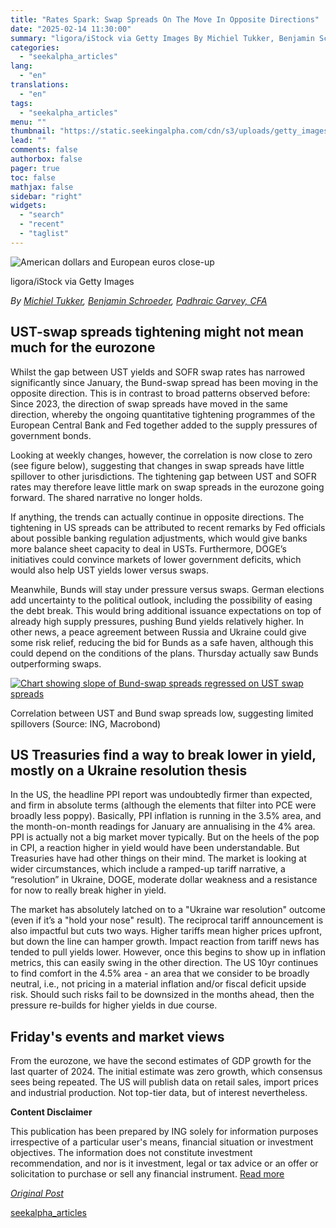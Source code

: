 ```yaml
---
title: "Rates Spark: Swap Spreads On The Move In Opposite Directions"
date: "2025-02-14 11:30:00"
summary: "ligora/iStock via Getty Images By Michiel Tukker, Benjamin Schroeder, Padhraic Garvey, CFA UST-swap spreads tightening might not mean much for the eurozone Whilst the gap between UST yields and SOFR swap rates has narrowed significantly since January, the Bund-swap spread has been moving in the opposite direction. This is in..."
categories:
  - "seekalpha_articles"
lang:
  - "en"
translations:
  - "en"
tags:
  - "seekalpha_articles"
menu: ""
thumbnail: "https://static.seekingalpha.com/cdn/s3/uploads/getty_images/1826966878/image_1826966878.jpg"
lead: ""
comments: false
authorbox: false
pager: true
toc: false
mathjax: false
sidebar: "right"
widgets:
  - "search"
  - "recent"
  - "taglist"
---
```


![American dollars and European euros close-up](https://static.seekingalpha.com/cdn/s3/uploads/getty_images/1826966878/image_1826966878.jpg?io=getty-c-w750) 



ligora/iStock via Getty Images





*By [Michiel Tukker](https://think.ing.com/author/michiel-tukker/), [Benjamin Schroeder](https://think.ing.com/author/benjamin-schroeder/), [Padhraic Garvey, CFA](https://think.ing.com/author/padhraic-garvey/)*

UST-swap spreads tightening might not mean much for the eurozone
----------------------------------------------------------------

Whilst the gap between UST yields and SOFR swap rates has narrowed significantly since January, the Bund-swap spread has been moving in the opposite direction. This is in contrast to broad patterns observed before: Since 2023, the direction of swap spreads have moved in the same direction, whereby the ongoing quantitative tightening programmes of the European Central Bank and Fed together added to the supply pressures of government bonds.

Looking at weekly changes, however, the correlation is now close to zero (see figure below), suggesting that changes in swap spreads have little spillover to other jurisdictions. The tightening gap between UST and SOFR rates may therefore leave little mark on swap spreads in the eurozone going forward. The shared narrative no longer holds.

If anything, the trends can actually continue in opposite directions. The tightening in US spreads can be attributed to recent remarks by Fed officials about possible banking regulation adjustments, which would give banks more balance sheet capacity to deal in USTs. Furthermore, DOGE’s initiatives could convince markets of lower government deficits, which would also help UST yields lower versus swaps.

Meanwhile, Bunds will stay under pressure versus swaps. German elections add uncertainty to the political outlook, including the possibility of easing the debt break. This would bring additional issuance expectations on top of already high supply pressures, pushing Bund yields relatively higher. In other news, a peace agreement between Russia and Ukraine could give some risk relief, reducing the bid for Bunds as a safe haven, although this could depend on the conditions of the plans. Thursday actually saw Bunds outperforming swaps.

 [![Chart showing slope of Bund-swap spreads regressed on UST swap spreads](https://static.seekingalpha.com/uploads/2025/2/13/20137021-1739508460673457.png)](https://static.seekingalpha.com/uploads/2025/2/13/20137021-1739508460673457_origin.png) 



Correlation between UST and Bund swap spreads low, suggesting limited spillovers (Source: ING, Macrobond)





US Treasuries find a way to break lower in yield, mostly on a Ukraine resolution thesis
---------------------------------------------------------------------------------------

In the US, the headline PPI report was undoubtedly firmer than expected, and firm in absolute terms (although the elements that filter into PCE were broadly less poppy). Basically, PPI inflation is running in the 3.5% area, and the month-on-month readings for January are annualising in the 4% area. PPI is actually not a big market mover typically. But on the heels of the pop in CPI, a reaction higher in yield would have been understandable. But Treasuries have had other things on their mind. The market is looking at wider circumstances, which include a ramped-up tariff narrative, a “resolution” in Ukraine, DOGE, moderate dollar weakness and a resistance for now to really break higher in yield.

The market has absolutely latched on to a "Ukraine war resolution" outcome (even if it’s a "hold your nose" result). The reciprocal tariff announcement is also impactful but cuts two ways. Higher tariffs mean higher prices upfront, but down the line can hamper growth. Impact reaction from tariff news has tended to pull yields lower. However, once this begins to show up in inflation metrics, this can easily swing in the other direction. The US 10yr continues to find comfort in the 4.5% area - an area that we consider to be broadly neutral, i.e., not pricing in a material inflation and/or fiscal deficit upside risk. Should such risks fail to be downsized in the months ahead, then the pressure re-builds for higher yields in due course.

Friday's events and market views
--------------------------------

From the eurozone, we have the second estimates of GDP growth for the last quarter of 2024. The initial estimate was zero growth, which consensus sees being repeated. The US will publish data on retail sales, import prices and industrial production. Not top-tier data, but of interest nevertheless.

**Content Disclaimer**

This publication has been prepared by ING solely for information purposes irrespective of a particular user's means, financial situation or investment objectives. The information does not constitute investment recommendation, and nor is it investment, legal or tax advice or an offer or solicitation to purchase or sell any financial instrument. [Read more](https://think.ing.com/about/content-disclaimer/)

[*Original Post*](https://think.ing.com/articles/rates-spark-swap-spreads-on-the-move-in-opposite-directions/)

[seekalpha_articles](https://seekingalpha.com/article/4758325-rates-spark-swap-spreads-on-move-in-opposite-directions)
